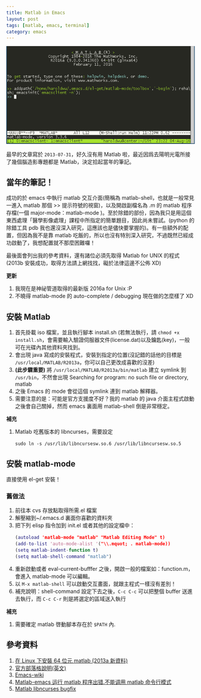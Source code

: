 ```yaml
---
title: Matlab in Emacs
layout: post
tags: [matlab, emacs, terminal]
category: emacs
---
```

![Matlab in Emacs](/assets/matlabemacs.png)


最早的文章寫於 ``2013-07-31``，好久沒有用 Matlab 啦，最近因爲去陽明光電所接了幾個腦造影專題都是 Matlab，決定拾起當年的筆記。

## 當年的筆記！
成功的於 emacs 中執行 matlab 交互介面(簡稱為 matlab-shell，也就是一般常見一進入 matlab 那個 >> 提示符號的視窗)，以及開啟副檔名為 .m 的 matlab 程序存檔(一個 major-mode：matlab-mode )。至於除錯的部份，因為我只是用這個東西處理「醫學影像處理」課程中所指定的簡單題目，因此尚未嘗試。(python 的除錯工具 pdb 我也還沒深入研究，這應該也是儘快要掌握的)。有一些額外的配置，但因為我不是靠 matlab 吃飯的，所以也沒有特別深入研究，不過既然已經成功啟動了，我想配置就不那麼困難囉！

最後面會列出我的參考資料，還有諸位必須先取得 Matlab for UNIX 的程式(2013b 安裝成功，取得方法請上網找找，礙於法律這邊不公佈 XD)

**更新**

1. 我現在是神祕管道取得的最新版 2016a for Unix :P
2. 不曉得 matlab-mode 的 auto-complete / debugging 現在做的怎麼樣了 XD

## 安裝 Matlab

1. 首先掛載 iso 檔案，並且執行腳本 install.sh (若無法執行，請 ```chmod +x install.sh```，會需要輸入驗證伺服器文件(license.dat)以及鑰匙(key)，一般可在光碟內其他資料夾找到。
2. 會出現 java 寫成的安裝程式，安裝到指定的位置(沒記錯的話他的目標是 ```/usr/local/MATLAB/R2013a```，你可以自己更改成喜歡的沒差)
3. **(此步驟重要)** 將 ```/usr/local/MATLAB/R2013a/bin/matlab``` 建立 symlink 到 ```/usr/bin```，不然會出現 Searching for program: no such file or directory, matlab
4. 之後 Emacs 的 mode 會從這個 symlink 連到 matlab 解釋器。
5. 需要注意的是：可能是官方支援度不好？我的 matlab 的 java 介面主程式啟動之後會自己關掉，然而 emacs 裏面用 matlab-shell 倒是非常穩定。

**補充**

1. Matlab 吃舊版本的 libncurses，需要設定
   ``` shell
   sudo ln -s /usr/lib/libncursesw.so.6 /usr/lib/libncursesw.so.5
   ```

## 安裝 matlab-mode

直接使用 el-get 安裝！

### 舊做法
1. 前往本 cvs 存放點取得所需.el 檔案
2. 解壓縮到~/.emacs.d 裏面你喜歡的資料夾
3. 把下列 elisp 指令加到 init.el 或者其他的設定檔中：
   ``` matlab
   (autoload 'matlab-mode "matlab" "Matlab Editing Mode" t)
   (add-to-list 'auto-mode-alist '("\\.mquot; . matlab-mode))
   (setq matlab-indent-function t)
   (setq matlab-shell-command "matlab")
   ```
4. 重新啟動或者 eval-current-bufffer 之後，開啟一般的檔案如：function.m，會進入 matlab-mode 可以編輯。
5. 以 ```M-x matlab-shell``` 可以啟動交互畫面，就跟主程式一樣沒有差別！
6. 補充說明：shell-command 設定下去之後，```C-c C-c``` 可以把整個 buffer 送進去執行，而 ```C-c C-r``` 則是將選定的區域送入執行

**補充**

1. 需要確定 matlab 啓動腳本存在於 ``$PATH`` 內.

## 參考資料

1. [在 Linux 下安裝 64 位元 matlab (2013a 新資料)](http://blog.sbw.so/Article/index/title/64%E4%BD%8DLinux%E5%AE%89%E8%A3%85Matlab-2013a%E5%AE%9E%E7%94%A8%E6%95%99%E7%A8%8B.html)
2. [官方部落格說明(英文)](http://blogs.mathworks.com/community/2009/09/14/matlab-emacs-integration-is-back/)
3. [Emacs-wiki](http://www.emacswiki.org/MatlabMode)
4. [Matlab-emacs 运行 matlab 程序出错.不能调用 matlab 命令行模式 ](http://blog.csdn.net/loveaborn/article/details/8754099)
4. [Matlab libncurses bugfix](https://bbs.archlinux.org/viewtopic.php?id=202575&p=2)
